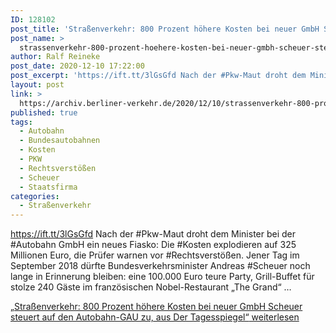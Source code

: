 ```yaml
---
ID: 128102
post_title: 'Straßenverkehr: 800 Prozent höhere Kosten bei neuer GmbH Scheuer steuert auf den Autobahn-GAU zu, aus Der Tagesspiegel'
post_name: >
  strassenverkehr-800-prozent-hoehere-kosten-bei-neuer-gmbh-scheuer-steuert-auf-den-autobahn-gau-zu-aus-der-tagesspiegel-2
author: Ralf Reineke
post_date: 2020-12-10 17:22:00
post_excerpt: 'https://ift.tt/3lGsGfd Nach der #Pkw-Maut droht dem Minister bei der #Autobahn GmbH ein neues Fiasko: Die #Kosten explodieren auf 325 Millionen Euro, die Prüfer warnen vor #Rechtsverstößen. Jener Tag im September 2018 dürfte Bundesverkehrsminister Andr...'
layout: post
link: >
  https://archiv.berliner-verkehr.de/2020/12/10/strassenverkehr-800-prozent-hoehere-kosten-bei-neuer-gmbh-scheuer-steuert-auf-den-autobahn-gau-zu-aus-der-tagesspiegel-2/
published: true
tags:
  - Autobahn
  - Bundesautobahnen
  - Kosten
  - PKW
  - Rechtsverstößen
  - Scheuer
  - Staatsfirma
categories:
  - Straßenverkehr
---
```

https://ift.tt/3lGsGfd Nach der #Pkw-Maut droht dem Minister bei der #Autobahn GmbH ein neues Fiasko: Die #Kosten explodieren auf 325 Millionen Euro, die Prüfer warnen vor #Rechtsverstößen. Jener Tag im September 2018 dürfte Bundesverkehrsminister Andreas #Scheuer noch lange in Erinnerung bleiben: eine 100.000 Euro teure Party, Grill-Buffet für stolze 240 Gäste im französischen Nobel-Restaurant „The Grand“ … <p class="link-more"><a href="https://archiv.berliner-verkehr.de/2020/12/04/strassenverkehr-800-prozent-hoehere-kosten-bei-neuer-gmbh-scheuer-steuert-auf-den-autobahn-gau-zu-aus-der-tagesspiegel/" class="more-link"><span class="screen-reader-text">„Straßenverkehr: 800 Prozent höhere Kosten bei neuer GmbH Scheuer steuert auf den Autobahn-GAU zu, aus Der Tagesspiegel“</span> weiterlesen</a></p> 